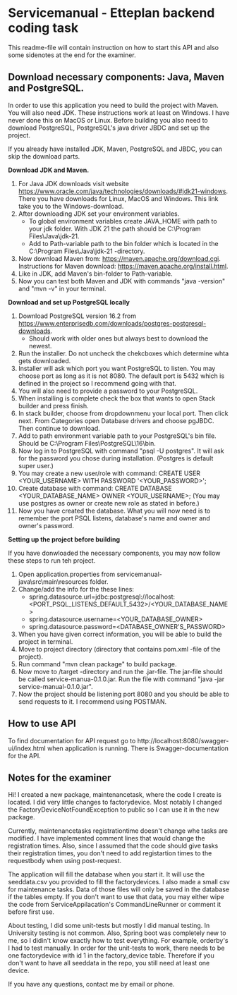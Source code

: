 # Servicemanual - Etteplan backend coding task

This readme-file will contain instruction on how to start this API and also some sidenotes at the end for the examiner.

## Download necessary components: Java, Maven and PostgreSQL.

In order to use this application you need to build the project with Maven. You will also need JDK.
These instructions work at least on Windows. I have never done this on MacOS or Linux.
Before building you also need to download PostgreSQL, PostgreSQL's java driver JBDC and set up the project.

If you already have installed JDK, Maven, PostgreSQL and JBDC, you can skip the download parts.

**Download JDK and Maven.**

1. For Java JDK downloads visit website https://www.oracle.com/java/technologies/downloads/#jdk21-windows.
    There you have downloads for Linux, MacOS and Windows. This link take you to the Windows-download.
2. After downloading JDK set your environment variables.
    - To global environment variables create JAVA_HOME with path to your jdk folder. With JDK 21 the path should be C:\Program Files\Java\jdk-21.
    - Add to Path-variable path to the bin folder which is located in the C:\Program Files\Java\jdk-21 -directory.
3. Now download Maven from: https://maven.apache.org/download.cgi. Instructions for Maven download: https://maven.apache.org/install.html.
4. Like in JDK, add Maven's bin-folder to Path-variable. 
5. Now you can test both Maven and JDK with commands "java -version" and "mvn -v" in your terminal.

**Download and set up PostgreSQL locally**

1. Download PostgreSQL version 16.2 from https://www.enterprisedb.com/downloads/postgres-postgresql-downloads.
    - Should work with older ones but always best to download the newest.
2. Run the installer. Do not uncheck the chekcboxes which determine whta gets downloaded.
3. Installer will ask which port you want PostgreSQL to listen. You may choose port as long as it is not 8080. The default port is 5432 which is defined in the project so I recommend going with that.
4. You will also need to provide a password to your PostgreSQL.
5. When installing is complete check the box that wants to open Stack builder and press finish.
6. In stack builder, choose from dropdownmenu your local port. Then click next. From Categories open Database drivers and choose pgJBDC. Then continue to download.
7. Add to path environment variable path to your PostgreSQL's bin file. Should be C:\Program Files\PostgreSQL\16\bin.
8. Now log in to PostgreSQL with command "psql -U postgres". It will ask for the password you chose during installation. (Postgres is default super user.)
9. You may create a new user/role with command: CREATE USER <YOUR_USERNAME> WITH PASSWORD '<YOUR_PASSWORD>';
10. Create database with command: CREATE DATABASE <YOUR_DATABASE_NAME> OWNER <YOUR_USERNAME>; (You may use postgres as owner or create new role as stated in before.)
11. Now you have created the database. What you will now need is to remember the port PSQL listens, database's name and owner and owner's password.

**Setting up the project before building**

If you have donwloaded the necessary components, you may now follow these steps to run teh project.

1. Open application.properties from servicemanual-java\src\main\resources folder.
2. Change/add the info for the these lines:
    - spring.datasource.url=jdbc:postgresql://localhost:<PORT_PSQL_LISTENS_DEFAULT_5432>/<YOUR_DATABASE_NAME>
    - spring.datasource.username=<YOUR_DATABASE_OWNER>
    - spring.datasource.password=<DATABASE_OWNER'S_PASSWORD>
3. When you have given correct information, you will be able to build the project in terminal.
4. Move to project directory (directory that contains pom.xml -file of the project).
4. Run command "mvn clean package" to build package.
5. Now move to /target -directory and run the .jar-file. The jar-file should be called service-manua-0.1.0.jar. Run the file with command "java -jar service-manual-0.1.0.jar".
6. Now the project should be listening port 8080 and you should be able to send requests to it. I recommend using POSTMAN.

## How to use API

To find documentation for API request go to http://localhost:8080/swagger-ui/index.html when application is running. There is Swagger-documentation for the API.


## Notes for the examiner

Hi! I created a new package, maintenancetask, where the code I create is located. I did very little changes to factorydevice. Most notably I changed the FactoryDeviceNotFoundException to public so I can use it in the new package.

Currently, maintenancetasks registrationtime doesn't change whe tasks are modified. I have implemented comment lines that would change the registration times. Also, since I assumed that the code should give tasks their registration times, you don't need to add registartion times to the requestbody when using post-request.

The application will fill the database when you start it. It will use the seeddata.csv you provided to fill the factorydevices. I also made a small csv for maintenance tasks. Data of those files will only be saved in the database if the tables empty. If you don't want to use that data, you may either wipe the code from ServiceAppilacation's CommandLineRunner or comment it before first use.

About testing, I did some unit-tests but mostly I did manual testing. In University testing is not common. Also, Spring boot was completely new to me, so I didin't know exactly how to test everything. For example, orderby's I had to test manually. In order for the unit-tests to work, there needs to be one factorydevice with id 1 in the factory_device table. Therefore if you don't want to have all seeddata in the repo, you still need at least one device.

If you have any questions, contact me by email or phone. 

